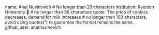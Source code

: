 name: Anat Nusinovich # No longer than 28 characters
institution: Ryerson University 🚩 # no longer than 58 characters
quote: The price of cookies decreases, demand for milk increases # no longer than 100 characters, avoid using quotes(") to guarantee the format remains the same.
github_user: anatnusinovich

